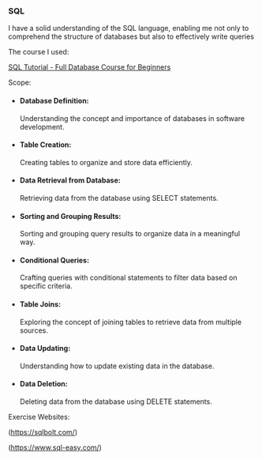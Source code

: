 ### SQL
I have a solid understanding of the SQL language, enabling me not only to comprehend the structure of databases but also to effectively write queries


The course I used:


[SQL Tutorial - Full Database Course for Beginners](https://www.youtube.com/watch?v=HXV3zeQKqGY)

Scope:

- #### Database Definition:
  Understanding the concept and importance of databases in software development.
- #### Table Creation:
  Creating tables to organize and store data efficiently.
- #### Data Retrieval from Database:
  Retrieving data from the database using SELECT statements.
- #### Sorting and Grouping Results:
  Sorting and grouping query results to organize data in a meaningful way.
- #### Conditional Queries:
  Crafting queries with conditional statements to filter data based on specific criteria.
- #### Table Joins:
  Exploring the concept of joining tables to retrieve data from multiple sources.
- #### Data Updating:
  Understanding how to update existing data in the database.
- #### Data Deletion:
  Deleting data from the database using DELETE statements.


Exercise Websites:

(https://sqlbolt.com/)  

(https://www.sql-easy.com/) 
